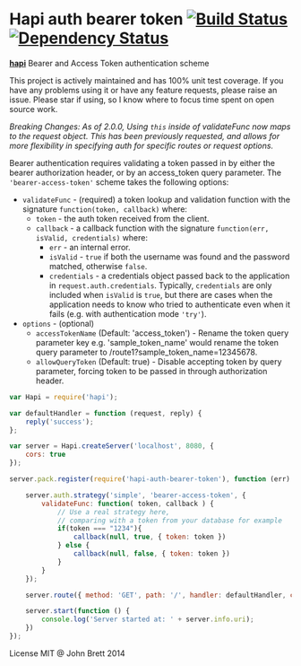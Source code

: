 # Hapi auth bearer token [![Build Status](https://travis-ci.org/johnbrett/hapi-auth-bearer-token.svg?branch=master)](https://travis-ci.org/johnbrett/hapi-auth-bearer-token) [![Dependency Status](https://david-dm.org/johnbrett/hapi-auth-bearer-token.svg)](https://david-dm.org/johnbrett/hapi-auth-bearer-token)

[**hapi**](https://github.com/spumko/hapi) Bearer and Access Token authentication scheme

This project is actively maintained and has 100% unit test coverage. If you have any problems using it or have any feature requests, please raise an issue. Please star if using, so I know where to focus time spent on open source work.

*Breaking Changes: As of 2.0.0, Using `this` inside of validateFunc now maps to the request object. This has been previously requested, and allows for more flexibility in specifying auth for specific routes or request options.*

Bearer authentication requires validating a token passed in by either the bearer authorization header, or by an access_token query parameter. The `'bearer-access-token'` scheme takes the following options:

- `validateFunc` - (required) a token lookup and validation function with the signature `function(token, callback)` where:
    - `token` - the auth token received from the client.
    - `callback` - a callback function with the signature `function(err, isValid, credentials)` where:
        - `err` - an internal error.
        - `isValid` - `true` if both the username was found and the password matched, otherwise `false`.
        - `credentials` - a credentials object passed back to the application in `request.auth.credentials`. Typically, `credentials` are only
          included when `isValid` is `true`, but there are cases when the application needs to know who tried to authenticate even when it fails
          (e.g. with authentication mode `'try'`).
- `options` - (optional) 
    - `accessTokenName` (Default: 'access_token') - Rename the token query parameter key e.g. 'sample_token_name' would rename the token query parameter to /route1?sample_token_name=12345678.
    - `allowQueryToken` (Default: true) - Disable accepting token by query parameter, forcing token to be passed in through authorization header.

```javascript
var Hapi = require('hapi');

var defaultHandler = function (request, reply) {
    reply('success');
};

var server = Hapi.createServer('localhost', 8080, {
    cors: true
});

server.pack.register(require('hapi-auth-bearer-token'), function (err) {

    server.auth.strategy('simple', 'bearer-access-token', {
        validateFunc: function( token, callback ) {
            // Use a real strategy here,
            // comparing with a token from your database for example
            if(token === "1234"){
                callback(null, true, { token: token })
            } else {
                callback(null, false, { token: token })
            }
        }
    });

    server.route({ method: 'GET', path: '/', handler: defaultHandler, config: { auth: 'simple' } });

    server.start(function () {
        console.log('Server started at: ' + server.info.uri);
    })
});
```

License MIT @ John Brett 2014
